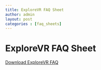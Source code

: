 ```yaml
---
title: ExploreVR FAQ Sheet
author: admin
layout: post
categories : [faq_sheets] 
---
```


<h1>ExploreVR FAQ Sheet</h1>
<p><a href="files/FactSheet_exploreVRlink.pdf">Download ExploreVR FAQ</a></p>